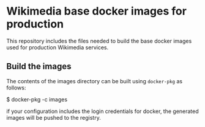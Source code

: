 Wikimedia base docker images for production
===========================================

This repository includes the files needed to build
the base docker images used for production Wikimedia services.

Build the images
----------------

The contents of the images directory can be built using `docker-pkg` as follows:

   $ docker-pkg -c <config-file> images

if your configuration includes the login credentials for docker, the generated
images will  be pushed to the registry.
